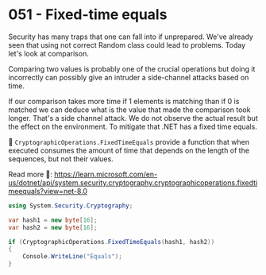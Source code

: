 # 051 - Fixed-time equals #

Security has many traps that one can fall into if unprepared. We've already seen that using not correct Random class could lead to problems. Today let's look at comparison.

Comparing two values is probably one of the crucial operations but doing it incorrectly can possibly give an intruder a side-channel attacks based on time.

If our comparison takes more time if 1 elements is matching than if 0 is matched we can deduce what is the value that made the comparison took longer. That's a side channel attack. We do not observe the actual result but the effect on the environment. To mitigate that .NET has a fixed time equals.

🔑 `CryptographicOperations.FixedTimeEquals` provide a function that when executed consumes the amount of time that depends on the length of the sequences, but not their values.

Read more 📑: https://learn.microsoft.com/en-us/dotnet/api/system.security.cryptography.cryptographicoperations.fixedtimeequals?view=net-8.0



```csharp
using System.Security.Cryptography;

var hash1 = new byte[16];
var hash2 = new byte[16];

if (CryptographicOperations.FixedTimeEquals(hash1, hash2))
{
    Console.WriteLine("Equals");
}
```